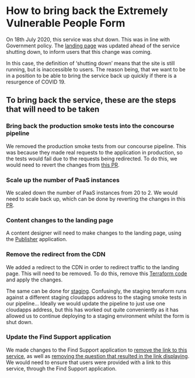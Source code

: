 # How to bring back the Extremely Vulnerable People Form

On 18th July 2020, this service was shut down. This was in line with Government policy.
The [landing page](https://www.gov.uk/coronavirus-extremely-vulnerable) was updated ahead of the service shutting down, to inform users that this change was coming.

In this case, the definition of ‘shutting down’ means that the site is still running, but is inaccessible to users.
The reason being, that we want to be in a position to be able to bring the service back up quickly if there is a resurgence of COVID 19.

## To bring back the service, these are the steps that will need to be taken

### Bring back the production smoke tests into the concourse pipeline

We removed the production smoke tests from our concourse pipeline.
This was because they made real requests to the application in production, so the tests would fail due to the requests being redirected.
To do this, we would need to revert the changes from [this PR](https://github.com/alphagov/govuk-coronavirus-vulnerable-people-form/pull/456).

### Scale up the number of PaaS instances
We scaled down the number of PaaS instances from 20 to 2.
We would need to scale back up, which can be done by reverting the changes in this [PR](https://github.com/alphagov/govuk-coronavirus-vulnerable-people-form/pull/455).

### Content changes to the landing page

A content designer will need to make changes to the landing page, using the [Publisher](https://github.com/alphagov/publisher) application.

### Remove the redirect from the CDN
We added a redirect to the CDN in order to redirect traffic to the landing page. This will need to be removed. To do this, remove this [Terraform code](https://github.com/alphagov/covid-engineering/pull/542) and apply the changes.

The same can be done for [staging](https://github.com/alphagov/covid-engineering/pull/530).
Confusingly, the staging terraform runs against a different staging cloudapps address to the staging smoke tests in our pipeline...
Ideally we would update the pipeline to just use one cloudapps address, but this has worked out quite conveniently as it has allowed us to continue deploying to a staging environment whilst the form is shut down.

### Update the Find Support application
We made changes to the Find Support application to [remove the link to this service](https://github.com/alphagov/govuk-coronavirus-find-support/pull/349), as well as [removing the question that resulted in the link displaying](https://github.com/alphagov/govuk-coronavirus-find-support/pull/353).
We would need to ensure that users were provided with a link to this service, through the Find Support application.
